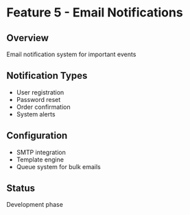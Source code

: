 # Feature 5 - Email Notifications

## Overview
Email notification system for important events

## Notification Types
- User registration
- Password reset
- Order confirmation
- System alerts

## Configuration
- SMTP integration
- Template engine
- Queue system for bulk emails

## Status
Development phase